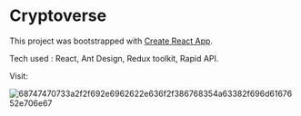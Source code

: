 # Cryptoverse

This project was bootstrapped with [Create React App](https://github.com/facebook/create-react-app).

Tech used : React, Ant Design, Redux toolkit, Rapid API.

Visit: 

![68747470733a2f2f692e6962622e636f2f386768354a63382f696d6167652e706e67](https://user-images.githubusercontent.com/88489895/150212227-1fca0839-4809-43d3-a944-41cfa51163c7.png)

